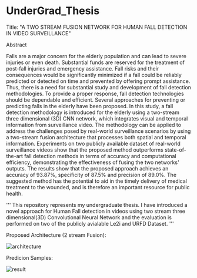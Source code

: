 # UnderGrad_Thesis
Title: "A TWO STREAM FUSION NETWORK FOR HUMAN FALL DETECTION IN VIDEO SURVEILLANCE"

Abstract

Falls are a major concern for the elderly population and can lead to severe injuries or even death. Substantial funds are reserved for the treatment of post-fall injuries and emergency assistance. Fall risks and their consequences would be significantly minimized if a fall could be reliably predicted or detected on time and prevented by offering prompt assistance. Thus, there is a need for substantial study and development of fall detection methodologies. To provide a proper response, fall detection technologies should be dependable and efficient. Several approaches for preventing or predicting falls in the elderly have been proposed. In this study, a fall detection methodology is introduced for the elderly using a two-stream three dimensional (3D) CNN network, which integrates visual and temporal information from surveillance video. The methodology can be applied to address the challenges posed by real-world surveillance scenarios by using a two-stream fusion architecture that processes both spatial and temporal information. Experiments on two publicly available dataset of real-world surveillance videos show that the proposed method outperforms state-of-the-art fall detection methods in terms of accuracy and computational efficiency, demonstrating the effectiveness of fusing the two networks' outputs. The results show that the proposed approach achieves an accuracy of 93.87%, specificity of 87.5% and precision of 89.0%. The suggested method has the potential to aid in the timely delivery of medical treatment to the wounded, and is therefore an important resource for public health.

'''
This repository represents my undergraduate thesis. I have introduced a novel approach for Human Fall detection in videos using two stream three dimensional(3D) Convolutional Neural Network and the evaluation is performed on two of the publicly avialable Le2i and URFD Dataset. 
'''

Proposed Architecture (2 stream Fusion):

![architecture](https://github.com/nazmul609/UnderGrad_Thesis/assets/69470912/5c3e768d-6e87-4df5-9655-309360b8e3dc)

Predicion Samples:


![result](https://github.com/nazmul609/UnderGrad_Thesis/assets/69470912/af666ffe-74ff-42a5-8b33-e866fc631be1)



